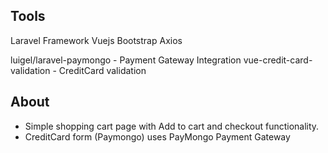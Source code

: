 
## Tools

Laravel Framework 
Vuejs
Bootstrap 
Axios

luigel/laravel-paymongo - Payment Gateway Integration 
vue-credit-card-validation - CreditCard validation 

## About 

- Simple shopping cart page with Add to cart and checkout functionality.
- CreditCard form (Paymongo) uses PayMongo Payment Gateway

